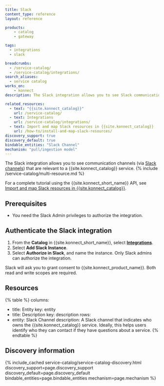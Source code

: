 ```yaml
---
title: Slack
content_type: reference
layout: reference

products:
    - catalog
    - gateway

tags:
  - integrations
  - slack

breadcrumbs:
  - /service-catalog/
  - /service-catalog/integrations/
search_aliases:
  - service catalog
works_on:
    - konnect
description: The Slack integration allows you to see Slack communication channels that are relevant to a {{site.konnect_catalog}} service.

related_resources:
  - text: "{{site.konnect_catalog}}"
    url: /service-catalog/
  - text: Integrations
    url: /service-catalog/integrations/
  - text: Import and map Slack resources in {{site.konnect_catalog}}
    url: /how-to/install-and-map-slack-resources/
discovery_support: true
discovery_default: true
bindable_entities: "Slack Channel"
mechanism: "pull/ingestion model"
---
```



The Slack integration allows you to see communication channels (via [Slack channels](https://slack.com/help/articles/360017938993-What-is-a-channel)) that are relevant to a {{site.konnect_catalog}} service.
{% include /service-catalog/multi-resource.md %}

For a complete tutorial using the {{site.konnect_short_name}} API, see [Import and map Slack resources in {{site.konnect_catalog}}](/how-to/install-and-map-slack-resources/).

## Prerequisites

* You need the Slack Admin privileges to authorize the integration.

## Authenticate the Slack integration

1. From the **Catalog** in {{site.konnect_short_name}}, select **[Integrations](https://cloud.konghq.com/us/service-catalog/integrations)**.
2. Select **Add Slack Instance**.
3. Select **Authorize in Slack**, and name the instance.
   Only Slack admins can authorize the integration.

Slack will ask you to grant consent to {{site.konnect_product_name}}. Both read and write scopes are required.

## Resources

<!--vale off-->
{% table %}
columns:
  - title: Entity
    key: entity
  - title: Description
    key: description
rows:
  - entity: Slack Channel 
    description: 
       A Slack channel that indicates who owns the {{site.konnect_catalog}} service. Ideally, this helps users identify who they can contact if they have questions about a service.
{% endtable %}
<!--vale on-->

## Discovery information

<!-- vale off-->

{% include_cached service-catalog/service-catalog-discovery.html 
   discovery_support=page.discovery_support
   discovery_default=page.discovery_default
   bindable_entities=page.bindable_entities
   mechanism=page.mechanism %}

<!-- vale on-->
